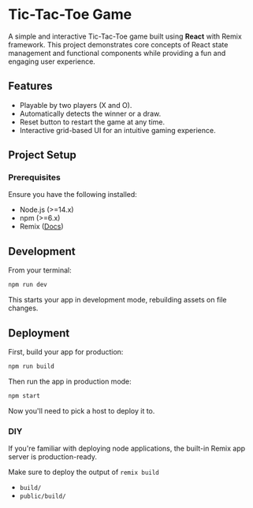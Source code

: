# Tic-Tac-Toe Game

A simple and interactive Tic-Tac-Toe game built using **React** with Remix framework. This project demonstrates core concepts of React state management and functional components while providing a fun and engaging user experience.

## Features
- Playable by two players (X and O).
- Automatically detects the winner or a draw.
- Reset button to restart the game at any time.
- Interactive grid-based UI for an intuitive gaming experience.

## Project Setup

### Prerequisites
Ensure you have the following installed:
- Node.js (>=14.x)
- npm (>=6.x)
- Remix ([Docs](https://remix.run/docs))

## Development

From your terminal:

```sh
npm run dev
```

This starts your app in development mode, rebuilding assets on file changes.

## Deployment

First, build your app for production:

```sh
npm run build
```

Then run the app in production mode:

```sh
npm start
```

Now you'll need to pick a host to deploy it to.

### DIY

If you're familiar with deploying node applications, the built-in Remix app server is production-ready.

Make sure to deploy the output of `remix build`

- `build/`
- `public/build/`

